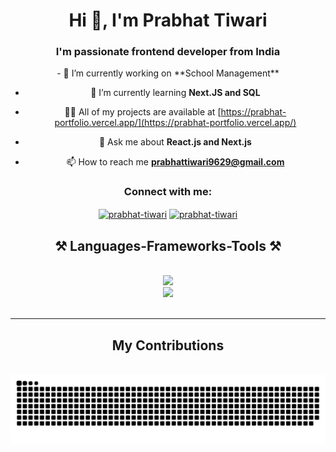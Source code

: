 <h1 align="center">Hi 👋, I'm Prabhat Tiwari</h1>
<h3 align="center">I'm passionate frontend developer from India</h3>

<div align="center">
- 🔭 I’m currently working on **School Management**

- 🌱 I’m currently learning **Next.JS and SQL**

- 👨‍💻 All of my projects are available at [https://prabhat-portfolio.vercel.app/](https://prabhat-portfolio.vercel.app/)

- 💬 Ask me about **React.js and Next.js**

- 📫 How to reach me **prabhattiwari9629@gmail.com**
</div>

<h3 align="center">Connect with me:</h3>
<p align="center">
<a href="https://linkedin.com/in/prabhattiwarii" target="blank"><img align="center" src="https://raw.githubusercontent.com/rahuldkjain/github-profile-readme-generator/master/src/images/icons/Social/linked-in-alt.svg" alt="prabhat-tiwari" height="30" width="40" /></a>
<a href="https://instagram.com/anu_t__" target="blank"><img align="center" src="https://raw.githubusercontent.com/rahuldkjain/github-profile-readme-generator/master/src/images/icons/Social/instagram.svg" alt="prabhat-tiwari" height="30" width="40" /></a>
</p>

<h2 align="center">⚒️ Languages-Frameworks-Tools ⚒️</h2>
<br/>
<div align="center">
    <img src="https://skillicons.dev/icons?i=react,bootstrap,html,css,vscode,github,figma,tailwind,git,r" /><br>
    <img src="https://skillicons.dev/icons?i=javascript,mongodb,nextjs,mysql" />
</div>
<br/>
<hr/>

<div align="center">
  <h2> My Contributions </h2>
  <br>
    <img alt="snake eating my contributions" src="https://raw.githubusercontent.com/salesp07/salesp07/output/github-contribution-grid-snake.svg" />
  
  <br/><br/><br/>
</div>
